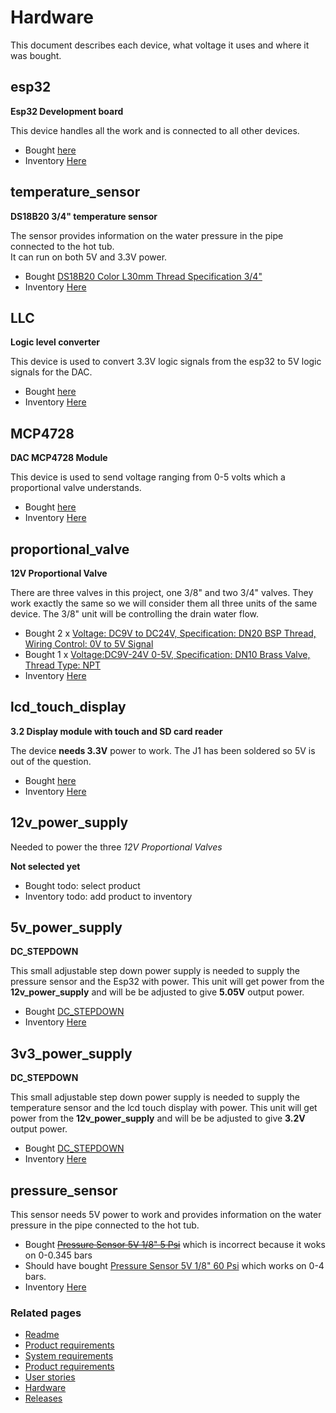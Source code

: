# Hardware
This document describes each device, what voltage it uses and where it was bought.

## esp32
__Esp32 Development board__

This device handles all the work and is connected to all other devices.

 - Bought [here](https://www.aliexpress.com/item/32801621054.html?spm=a2g0s.9042311.0.0.27424c4dOggB1n)
 - Inventory [Here](http://parts.guttih.com/parts/view/5bfab5e0ec065a5ac2786934)


## temperature_sensor
__DS18B20 3/4" temperature sensor__ 

The sensor provides information on the water pressure in the pipe connected to the hot tub.  
It can run on both 5V and 3.3V power.

- Bought [DS18B20 Color L30mm Thread Specification 3/4"](https://www.aliexpress.com/item/32881183992.html?spm=a2g0s.12269583.0.0.43c751fcxDyDbt) 
- Inventory [Here](http://parts.guttih.com/parts/view/60c1c1c063ec3e056918c551)

## LLC 
__Logic level converter__

This device is used to convert 3.3V logic signals from the esp32 to 5V logic signals for the DAC.


- Bought [here](https://www.aliexpress.com/item/Free-shipping-4-channel-IIC-I2C-Logic-Level-Converter-Bi-Directional-Module-5V-to-3-3V/32308653416.html?spm=a2g0s.9042311.0.0.27424c4dy510IB)
- Inventory [Here](http://parts.guttih.com/parts/view/5bf9e9d1a66f3c7ee749efc5)


## MCP4728 
__DAC MCP4728 Module__

This device is used to send voltage ranging from 0-5 volts which a proportional
valve understands.


- Bought [here](https://www.aliexpress.com/item/32975252305.html?spm=a2g0s.12269583.0.0.142b3d73bl1KXq)
- Inventory [Here](http://parts.guttih.com/parts/view/61110ca1643bf7053b856df2)

## proportional_valve
__12V Proportional Valve__

There are three valves in this project, one 3/8" and two 3/4" valves.  They work exactly the same so we will consider 
them all three units of the same device.  The 3/8" unit will be controlling the drain water flow.

- Bought 2 x [Voltage: DC9V to DC24V, Specification: DN20 BSP Thread, Wiring Control: 0V to 5V Signal](https://www.aliexpress.com/item/32819881011.html?spm=a2g0s.12269583.0.0.112c1eaeyGDt8f)
- Bought 1 x [Voltage:DC9V-24V 0-5V, Specification: DN10 Brass Valve, Thread Type: NPT](https://www.aliexpress.com/item/33037988030.html?spm=a2g0s.12269583.0.0.6c674a42N25diC)
- Inventory [Here](http://parts.guttih.com/parts/view/5e2589736d7d870510d99be2)

## lcd_touch_display
  __3.2 Display module with touch and SD card reader__

  The device __needs 3.3V__ power to work.  The J1 has been soldered so 5V is out of the question.


- Bought [here](https://www.aliexpress.com/item/33040270372.html?spm=a2g0s.12269583.0.0.437c3e40dV19J4)
- Inventory [Here](http://parts.guttih.com/parts/view/60f1a0d4ea0ad5055e96116e)

## 12v_power_supply

Needed to power the three _12V Proportional Valves_

__Not selected yet__
- Bought todo: select product
- Inventory todo: add product to inventory

## 5v_power_supply

__DC_STEPDOWN__ 

This small adjustable step down power supply is needed to supply the pressure sensor and the Esp32 with power.
This unit will get power from the __12v_power_supply__ and will be be adjusted to give __5.05V__ output power.

- Bought [DC_STEPDOWN](https://www.aliexpress.com/item/32531438467.html?spm=a2g0s.9042311.0.0.27424c4dWJSXmG)
- Inventory [Here](http://192.168.1.79:6300/parts/view/5bfae6c1ec065a5ac278698f)


## 3v3_power_supply

__DC_STEPDOWN__ 

This small adjustable step down power supply is needed to supply the temperature sensor and the lcd touch display with power.
This unit will get power from the __12v_power_supply__ and will be be adjusted to give __3.2V__ output power.

- Bought [DC_STEPDOWN](https://www.aliexpress.com/item/32531438467.html?spm=a2g0s.9042311.0.0.27424c4dWJSXmG)
- Inventory [Here](http://192.168.1.79:6300/parts/view/5bfae6c1ec065a5ac278698f)



## pressure_sensor

This sensor needs 5V power to work and provides information on the water pressure in the pipe connected to the hot tub.

- Bought ~~[Pressure Sensor 5V 1/8" 5 Psi](https://www.aliexpress.com/item/4000263209249.html?spm=a2g0s.12269583.0.0.5dd91d80iwCJ6y)~~ which is incorrect because it woks on 0-0.345 bars
- Should have bought [Pressure Sensor 5V 1/8" 60 Psi](https://www.aliexpress.com/item/4000263209249.html?spm=a2g0s.12269583.0.0.5dd91d80iwCJ6y) which works on 0-4 bars.
- Inventory [Here](http://parts.guttih.com/parts/view/60cc6e7b395390058cb396d8)


 ### Related pages
 * [Readme]
 * [Product requirements]
 * [System requirements]
 * [Product requirements]
 * [User stories]
 * [Hardware]
 * [Releases]


[Readme]: ../../README.md
[Product requirements]: ./productRequirements.md
[System requirements]: ./systemRequirements.md
[User stories]: ./userStories.md
[Hardware]: ./hardware.md
[Releases]: ./releases.md

